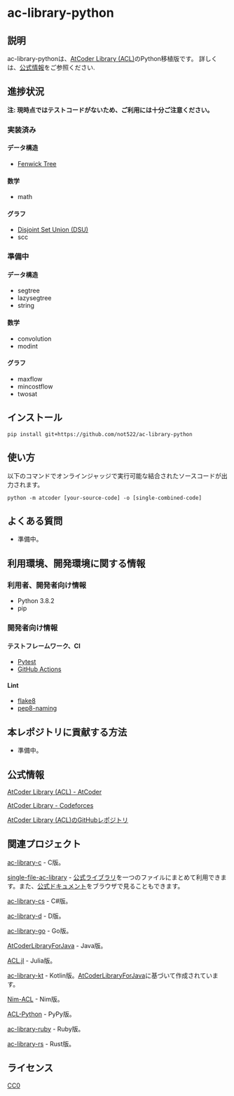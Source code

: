 # ac-library-python

## 説明

ac-library-pythonは、[AtCoder Library (ACL)](https://atcoder.jp/posts/517)のPython移植版です。 詳しくは、[公式情報](#公式情報)をご参照ください.

## 進捗状況

**注: 現時点ではテストコードがないため、ご利用には十分ご注意ください。**

### 実装済み

#### データ構造

+ [Fenwick Tree](https://github.com/atcoder/ac-library/blob/master/document_ja/fenwicktree.md)

#### 数学

+ math

#### グラフ

+ [Disjoint Set Union (DSU)](https://github.com/atcoder/ac-library/blob/master/document_ja/dsu.md)
+ scc

### 準備中

#### データ構造

+ segtree
+ lazysegtree
+ string

#### 数学

+ convolution
+ modint

#### グラフ

+ maxflow
+ mincostflow
+ twosat

## インストール

```
pip install git+https://github.com/not522/ac-library-python
```

## 使い方

以下のコマンドでオンラインジャッジで実行可能な結合されたソースコードが出力されます。

```
python -m atcoder [your-source-code] -o [single-combined-code]
```

## よくある質問

+ 準備中。

## 利用環境、開発環境に関する情報

### 利用者、開発者向け情報

+ Python 3.8.2
+ pip

### 開発者向け情報

#### テストフレームワーク、CI

+ [Pytest](https://docs.pytest.org/en/stable/)
+ [GitHub Actions](https://docs.github.com/en/actions/language-and-framework-guides/using-python-with-github-actions)

#### Lint

+ [flake8](https://pypi.org/project/flake8/)
+ [pep8-naming](https://pypi.org/project/pep8-naming/)

## 本レポジトリに貢献する方法

+ 準備中。

## 公式情報

[AtCoder Library (ACL) - AtCoder](https://atcoder.jp/posts/517)

[AtCoder Library - Codeforces](https://codeforces.com/blog/entry/82400)

[AtCoder Library (ACL)のGitHubレポジトリ](https://github.com/atcoder/ac-library)

## 関連プロジェクト

[ac-library-c](https://github.com/siumai1223/ac-library-c) - C版。

[single-file-ac-library](https://github.com/TumoiYorozu/single-file-ac-library) - [公式ライブラリ](https://atcoder.jp/posts/517)を一つのファイルにまとめて利用できます。また、[公式ドキュメント](https://tumoiyorozu.github.io/single-file-ac-library/document_ja/)をブラウザで見ることもできます。

[ac-library-cs](https://github.com/key-moon/ac-library-cs) - C#版。

[ac-library-d](https://github.com/arkark/ac-library-d) - D版。

[ac-library-go](https://github.com/monkukui/ac-library-go) - Go版。

[AtCoderLibraryForJava](https://github.com/NASU41/AtCoderLibraryForJava) - Java版。

[ACL.jl](https://github.com/abap34/ACL.jl) - Julia版。

[ac-library-kt](https://github.com/da-louis/ac-library-kt) - Kotlin版。[AtCoderLibraryForJava](https://github.com/NASU41/AtCoderLibraryForJava)に基づいて作成されています。

[Nim-ACL](https://github.com/zer0-star/Nim-ACL) - Nim版。

[ACL-Python](https://github.com/Mitarushi/ACL-Python) - PyPy版。

[ac-library-ruby](https://github.com/universato/ac-library-rb) - Ruby版。

[ac-library-rs](https://github.com/rust-lang-ja/ac-library-rs) - Rust版。

## ライセンス

[CC0](https://creativecommons.org/share-your-work/public-domain/cc0)
